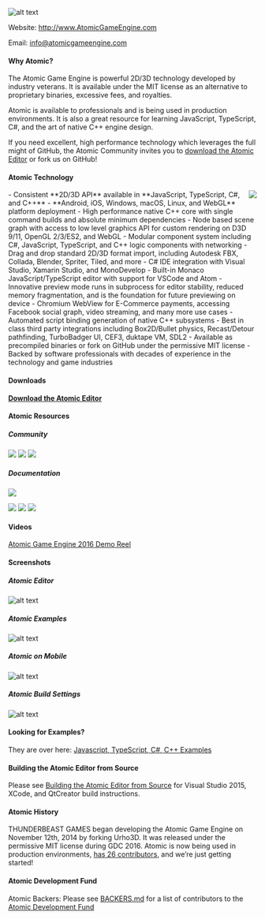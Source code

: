 [AtomicLogo]: https://github.com/AtomicGameEngine/AtomicGameEngine/wiki/images/repo/Atomic-Game-Engine-512.png
![alt text][AtomicLogo]

Website: <a href="http://www.atomicgameengine.com" target="_blank">http://www.AtomicGameEngine.com</a>

Email: info@atomicgameengine.com

#### Why Atomic?

The Atomic Game Engine is powerful 2D/3D technology developed by industry veterans.  It is available under the MIT license as an alternative to proprietary binaries, excessive fees, and royalties.

Atomic is available to professionals and is being used in production environments.  It is also a great resource for learning JavaScript, TypeScript, C#, and the art of native C++ engine design.

If you need excellent, high performance technology which leverages the full might of GitHub, the Atomic Community invites you to <a href="http://atomicgameengine.com/#download-the-atomic-editor">download the Atomic Editor</a> or fork us on GitHub!

#### Atomic Technology
<img align="right" src="http://atomicgameengine.com/images/PlatformBox.png"/>
- Consistent **2D/3D API** available in **JavaScript, TypeScript, C#, and C++**
- **Android, iOS, Windows, macOS, Linux, and WebGL** platform deployment
- High performance native C++ core with single command builds and absolute minimum dependencies
- Node based scene graph with access to low level graphics API for custom rendering on D3D 9/11, OpenGL 2/3/ES2, and WebGL
- Modular component system including C#, JavaScript, TypeScript, and C++ logic components with networking
- Drag and drop standard 2D/3D format import, including Autodesk FBX, Collada, Blender, Spriter, Tiled, and more
- C# IDE integration with Visual Studio, Xamarin Studio, and MonoDevelop
- Built-in Monaco JavaScript/TypeScript editor with support for VSCode and Atom
- Innovative preview mode runs in subprocess for editor stability, reduced memory fragmentation, and is the foundation for future previewing on device
- Chromium WebView for E-Commerce payments, accessing Facebook social graph, video streaming, and many more use cases
- Automated script binding generation of native C++ subsystems
- Best in class third party integrations including Box2D/Bullet physics, Recast/Detour pathfinding, TurboBadger UI, CEF3, duktape VM, SDL2
- Available as precompiled binaries or fork on GitHub under the permissive MIT license
- Backed by software professionals with decades of experience in the technology and game industries

#### Downloads

**[Download the Atomic Editor](http://atomicgameengine.com/#download-the-atomic-editor)**

#### Atomic Resources

##### Community

<a href="https://discourse.atomicgameengine.com/">![](http://atomicgameengine.com/images/community/CommunitySupportPortal.png)</a>
<a href="https://gitter.im/AtomicGameEngine/AtomicGameEngine/">![](http://atomicgameengine.com/images/community/Community_Chat.png)</a>
<a href="http://atomicgameengine.com/blog/">![](http://atomicgameengine.com/images/community/Community_Blog.png)</a>

##### Documentation

<a href="https://github.com/AtomicGameEngine/AtomicGameEngine/wiki/">![](http://atomicgameengine.com/images/community/Community_GitHub.png)</a>  

<a href="http://docs.atomicgameengine.com/api/modules/atomic.html">![](http://atomicgameengine.com/images/community/Documentation_JSTS.png)</a>
<a href="http://docs.atomicgameengine.com/csharp/AtomicEngine/">![](http://atomicgameengine.com/images/community/Documentation_CSharp.png)</a>
<a href="http://docs.atomicgameengine.com/cpp">![](http://atomicgameengine.com/images/community/Documentation_CPlusPlus.png)</a>

#### Videos

<a href="http://www.atomicgameengine.com" target="_blank">Atomic Game Engine 2016 Demo Reel</a>

#### Screenshots

##### Atomic Editor
[RoboBeach]: https://github.com/AtomicGameEngine/AtomicGameEngine/wiki/images/repo/RoboBeach.png
![alt text][RoboBeach]

##### Atomic Examples
[DevSnapshot]: https://github.com/AtomicGameEngine/AtomicGameEngine/wiki/images/repo/DevSnapshot2116.png
![alt text][DevSnapshot]

##### Atomic on Mobile
[ToonTown]: https://github.com/AtomicGameEngine/AtomicGameEngine/wiki/images/repo/ToonTownTouchUpdate.gif
![alt text][ToonTown]

##### Atomic Build Settings
[AndroidBuildSettings]: https://github.com/AtomicGameEngine/AtomicGameEngine/wiki/images/repo/AndroidBuildSettings.png
![alt text][AndroidBuildSettings]

#### Looking for Examples?

They are over here: <a href="https://github.com/AtomicGameEngine/AtomicExamples">Javascript, TypeScript, C#, C++ Examples</a>

#### Building the Atomic Editor from Source

Please see [Building the Atomic Editor from Source](https://github.com/AtomicGameEngine/AtomicGameEngine/wiki/Building-Atomic---The-Quick-and-Easy-Way) for Visual Studio 2015, XCode, and QtCreator build instructions.

#### Atomic History

THUNDERBEAST GAMES began developing the Atomic Game Engine on November 12th, 2014 by forking Urho3D.  It was released under the permissive MIT license during GDC 2016.  Atomic is now being used in production environments, <a href="https://github.com/AtomicGameEngine/AtomicGameEngine/graphs/contributors" target="_blank">has 26 contributors</a>, and we’re just getting started!

#### Atomic Development Fund

Atomic Backers:  Please see [BACKERS.md](https://github.com/AtomicGameEngine/AtomicGameEngine/blob/master/BACKERS.md) for a list of contributors to the [Atomic Development Fund](http://atomicgameengine.com/#sponsors--development-fund)
